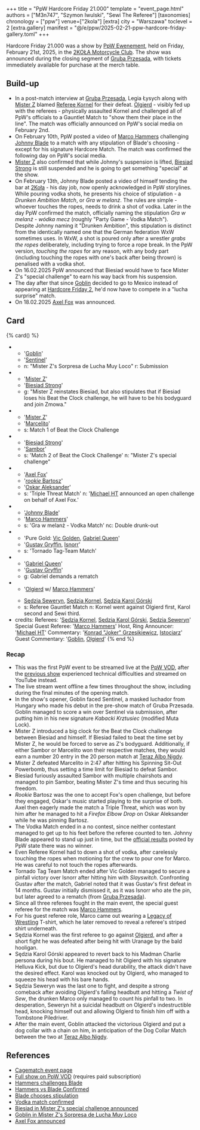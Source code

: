 +++
title = "PpW Hardcore Friday 21.000"
template = "event_page.html"
authors = ["M3n747", "Szymon Iwulski", "Sewi The Referee"]
[taxonomies]
chronology = ["ppw"]
venue=["2kola"]
[extra]
city = "Warszawa"
toclevel = 2
[extra.gallery]
manifest = "@/e/ppw/2025-02-21-ppw-hardcore-friday-gallery.toml"
+++

Hardcore Friday 21.000 was a show by [PpW Ewenement](@/o/ppw.md), held on Friday, February 21st, 2025, in the [2KOŁA Motorcycle Club](@/v/2kola.md). The show was announced during the closing segment of [Gruba Przesada](@/e/ppw/2025-01-25-ppw-gruba-przesada.md), with tickets immediately available for purchase at the merch table.

## Build-up

* In a post-match interview at [Gruba Przesada](@/e/ppw/2025-01-25-ppw-gruba-przesada.md), Legia Łysych along with [Mister Z](@/w/mister-z.md) blamed [Referee Kornel](@/w/sedzia-kornel.md) for their defeat. [Olgierd](@/w/olgierd.md) - visibly fed up with the referees - physically assaulted Kornel and challenged all of PpW's officials to a Gauntlet Match to "show them their place in the line". The match was officially announced on PpW's social media on February 2nd.
* On February 10th, PpW posted a video of [Marco Hammers](@/w/marco-hammers.md) challenging [Johnny Blade](@/w/johnny-blade.md) to a match with any stipulation of Blade's choosing - except for his signature Hardcore Match. The match was confirmed the following day on PpW's social media.
* [Mister Z](@/w/mister-z.md) also confirmed that while Johnny's suspension is lifted, [Biesiad Strong](@/w/biesiad.md) is still suspended and he is going to get something "special" at the show.
* On February 13th, Johnny Blade posted a video of himself tending the bar at [2Koła](@/v/2kola.md) - his day job, now openly acknowledged in PpW storylines. While pouring vodka shots, he presents his choice of stipulation - a _Drunken Ambition Match_, or _Gra w melanż_. The rules are simple - whoever touches the ropes, needs to drink a shot of vodka. Later in the day PpW confirmed the match, officially naming the stipulation _Gra w melanż - wódka mecz_ (roughly "Party Game - Vodka Match"). \
  Despite Johnny naming it "Drunken Ambition", this stipulation is distinct from the identically named one that the German federation WxW sometimes uses. In WxW, a shot is poured only after a wrestler _grabs the ropes_ deliberately, including trying to force a rope break. In the PpW version, _touching the ropes_ for any reason, with any body part (including touching the ropes with one's back after being thrown) is penalised with a vodka shot.
* On 16.02.2025 PpW announced that Biesiad would have to face Mister Z's "special challenge" to earn his way back from his suspension.
* The day after that since [Goblin](@/w/goblin.md) decided to go to Mexico instead of appearing at [Hardcore Friday 2](@/e/ppw/2024-09-20-ppw-hardcore-friday-2.md), he'd now have to compete in a "lucha surprise" match.
* On 18.02.2025 [Axel Fox](@/w/axel-fox.md) was announced.

## Card

{% card() %}
- - '[Goblin](@/w/goblin.md)'
  - '[Sentinel](@/w/sentinel.md)'
  - n: "Mister Z's Sorpresa de Lucha Muy Loco"
    r: Submission
- - '[Mister Z](@/w/mister-z.md)'
  - '[Biesiad Strong](@/w/biesiad.md)'
  - g: "Mister Z reinstates Biesiad, but also stipulates that if Biesiad loses his Beat the Clock challenge, he will have to be his bodyguard and join Zmowa."
- - '[Mister Z](@/w/mister-z.md)'
  - '[Marcelito](@/w/marcelito.md)'
  - s: Match 1 of Beat the Clock Challenge
- - '[Biesiad Strong](@/w/biesiad.md)'
  - '[Sambor](@/w/sambor.md)'
  - s: 'Match 2 of Beat the Clock Challenge'
    n: "Mister Z's special challenge"
- - '[Axel Fox](@/w/axel-fox.md)'
  - '[_rookie_ Bartosz](@/w/plata.md)'
  - '[Oskar Aleksander](@/w/oskar-aleksander.md)'
  - s: 'Triple Threat Match'
    n: '[Michael HT](@/w/michael-ht.md) announced an open challenge on behalf of Axel Fox.'
- - '[Johnny Blade](@/w/johnny-blade.md)'
  - '[Marco Hammers](@/w/marco-hammers.md)'
  - s: 'Gra w melanż - Vodka Match'
    nc: Double drunk-out
- - 'Pure Gold: [Vic Golden](@/w/vic-golden.md), [Gabriel Queen](@/w/gabriel-queen.md)'
  - '[Gustav Gryffin](@/w/gustav-gryffin.md), [Isnorr](@/w/isnorr.md)'
  - s: 'Tornado Tag-Team Match'
- - '[Gabriel Queen](@/w/gabriel-queen.md)'
  - '[Gustav Gryffin](@/w/gustav-gryffin.md)'
  - g: Gabriel demands a rematch
- - '[Olgierd](@/w/olgierd.md) w/ [Marco Hammers](@/w/marco-hammers.md)'
  - >
    [Sędzia Seweryn](@/w/sedzia-seweryn.md),
    [Sędzia Kornel](@/w/sedzia-kornel.md),
    [Sędzia Karol Górski](@/w/madman-charlie.md)
  - s: Referee Gauntlet Match
    n: Kornel went against Olgierd first, Karol second and Sewi third.
- credits:
    Referees: '[Sędzia Kornel](@/w/sedzia-kornel.md), [Sędzia Karol Górski](@/w/madman-charlie.md), [Sędzia Seweryn](@/w/sedzia-seweryn.md)'
    Special Guest Referee: '[Marco Hammers](@/w/marco-hammers.md)'
    Host, Ring Announcer: '[Michael HT](@/w/michael-ht.md)'
    Commentary: '[Konrad "Joker" Grzesikiewicz](@/w/joker.md), [Istociarz](@/w/istociarz.md)'
    Guest Commentary: '[Goblin](@/w/goblin.md), [Olgierd](@/w/olgierd.md)'
{% end %}

### Recap

* This was the first PpW event to be streamed live at the [PpW VOD][ppw-vod], after the [previous show](@/e/ppw/2025-01-25-ppw-gruba-przesada.md) experienced technical difficulties and streamed on YouTube instead.
* The live stream went offline a few times throughout the show, including during the final minutes of the opening match.
* In the show's opener, Goblin faced Sentinel, a masked luchador from Hungary who made his debut in the pre-show match of Gruba Przesada. Goblin managed to score a win over Sentinel via submission, after putting him in his new signature _Kabacki Krztusiec_ (modified Muta Lock).
* Mister Z introduced a big clock for the Beat the Clock challenge between Biesiad and himself. If Biesiad failed to beat the time set by Mister Z, he would be forced to serve as Z's bodyguard. Additionally, if either Sambor or Marcelito won their respective matches, they would earn a number 20 entry in the 20 person match at [Teraz Albo Nigdy](@/e/ppw/2025-03-15-ppw-teraz-albo-nigdy.md).
* Mister Z defeated Marcelito in 2:47 after hitting his Spinning Sit-Out Powerbomb, thus setting a time limit for Biesiad to defeat Sambor.
* Biesiad furiously assaulted Sambor with multiple chairshots and managed to pin Sambor, beating Mister Z's time and thus securing his freedom.
* _Rookie_ Bartosz was the one to accept Fox's open challenge, but before they engaged, Oskar's music started playing to the surprise of both. Axel then eagerly made the match a Triple Threat, which was won by him after he managed to hit a _Firefox Elbow Drop_ on Oskar Aleksander while he was pinning Bartosz.
* The Vodka Match ended in a no contest, since neither contestant managed to get up to his feet before the referee counted to ten. Johnny Blade appeared to stand up just in time, but the [official results][hcf21k-wyniki] posted by PpW state there was no winner.
* Even Referee Kornel had to down a shot of vodka, after carelessly touching the ropes when motioning for the crew to pour one for Marco. He was careful to not touch the ropes afterwards.
* Tornado Tag Team Match ended after Vic Golden managed to secure a pinfall victory over Isnorr after hitting him with _Slayswitch_. Confronting Gustav after the match, Gabriel noted that it was Gustav's first defeat in 14 months. Gustav initially dismissed it, as it was Isnorr who ate the pin, but later agreed to a rematch (from [Gruba Przesada](@/e/ppw/2025-01-25-ppw-gruba-przesada.md)).
* Since all three referees fought in the main event, the special guest referee for the match was [Marco Hammers](@/w/marco-hammers.md).
* For his guest referee role, Marco came out wearing a [Legacy of Wrestling](@/o/low.md) T-shirt, which he later removed to reveal a referee's striped shirt underneath.
* Sędzia Kornel was the first referee to go against [Olgierd](@/w/olgierd.md), and after a short fight he was defeated after being hit with Uranage by the bald hooligan.
* Sędzia Karol Górski appeared to revert back to his Madman Charlie persona during his bout. He managed to hit Olgierd with his signature Helluva Kick, but due to Olgierd's head durability, the attack didn't have the desired effect. Karol was knocked out by Olgierd, who managed to squeeze his head with his bare hands.
* Sędzia Seweryn was the last one to fight, and despite a strong comeback after avoiding Olgierd's falling headbutt and hitting a _Twist of Sew_, the drunken Marco only managed to count his pinfall to two. In desperation, Seweryn hit a suicidal headbutt on Olgierd's indestructible head, knocking himself out and allowing Olgierd to finish him off with a Tombstone Piledriver. 
* After the main event, Goblin attacked the victorious Olgierd and put a dog collar with a chain on him, in anticipation of the Dog Collar Match between the two at [Teraz Albo Nigdy](@/e/ppw/2025-03-15-ppw-teraz-albo-nigdy.md).

## References

* [Cagematch event page](https://www.cagematch.net/?id=1&nr=418109)
* [Full show on PpW VOD](https://ppw-ewenementpl.vhx.tv/ppw-full-shows-dvd-version/season:3/videos/hardcore-friday-21000-21-02-2025-02-21-2025-21-57-11) (requires paid subscription)
* [Hammers challenges Blade](https://www.instagram.com/p/DF51JqMMH89/)
* [Hammers vs Blade Confirmed](https://www.facebook.com/photo/?fbid=1163483015782089&set=a.499910772139320)
* [Blade chooses stipulation](https://www.instagram.com/p/DGAqsMAC4_D/)
* [Vodka match confirmed](https://www.facebook.com/photo/?fbid=1165021168961607&set=a.499910772139320)
* [Biesiad in Mister Z's special challenge announced](https://www.facebook.com/photo/?fbid=1167604972036560&set=a.499910772139320)
* [Goblin in Mister Z's Sorpresa de Lucha Muy Loco](https://www.facebook.com/photo/?fbid=1168415858622138&set=a.499910772139320)
* [Axel Fox announced](https://www.facebook.com/photo/?fbid=1169287151868342&set=a.499910772139320)

[ppw-vod]:https://ppw-ewenementpl.vhx.tv/
[hcf21k-wyniki]:https://www.facebook.com/photo/?fbid=1173247931472264&set=a.499910772139320

